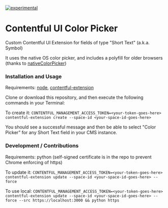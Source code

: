 [![experimental](http://badges.github.io/stability-badges/dist/experimental.svg)](http://github.com/badges/stability-badges)


# Contentful UI Color Picker
Custom Contentful UI Extension for fields of type "Short Text" (a.k.a. Symbol)

It uses the native OS color picker, and includes a polyfill for older browsers (thanks to [nativeColorPicker](https://github.com/dciccale/nativeColorPicker))

### Installation and Usage

Requirements: [node](https://nodejs.org/en/), [contentful-extension](https://github.com/contentful/contentful-extension-cli)

Clone or download this repository, and then execute the following commands in your Terminal:

To create it: `CONTENTFUL_MANAGEMENT_ACCESS_TOKEN=<your-token-goes-here> contentful-extension create --space-id <your-space-id-goes-here>`

You should see a successful message and then be able to select "Color Picker" for any Short Text field in your CMS instance.

### Development / Contributions

Requirements: python (self-signed certificate is in the repo to prevent Chrome enforcing of https)

To update it: `CONTENTFUL_MANAGEMENT_ACCESS_TOKEN=<your-token-goes-here> contentful-extension update --space-id <your-space-id-goes-here> --force`

To use local: `CONTENTFUL_MANAGEMENT_ACCESS_TOKEN=<your-token-goes-here> contentful-extension update --space-id <your-space-id-goes-here> --force --src https://localhost:3000 && python https`